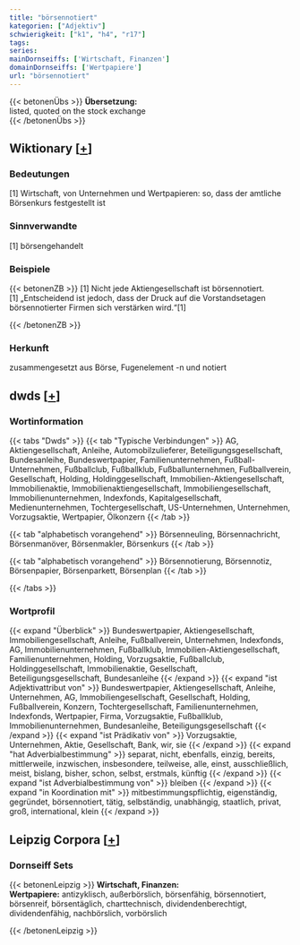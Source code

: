 ```yaml
---
title: "börsennotiert"
kategorien: ["Adjektiv"]
schwierigkeit: ["k1", "h4", "r17"]
tags:
series:
mainDornseiffs: ['Wirtschaft, Finanzen']
domainDornseiffs: ['Wertpapiere']
url: "börsennotiert"
---
```


{{< betonenÜbs >}}
**Übersetzung:**  
listed, quoted on the stock exchange  
{{< /betonenÜbs >}}

## Wiktionary [[+](https://de.wiktionary.org/wiki/börsennotiert)]

### Bedeutungen
[1] Wirtschaft, von Unternehmen und Wertpapieren: so, dass der amtliche Börsenkurs festgestellt ist  

### Sinnverwandte
[1] börsengehandelt  

### Beispiele
{{< betonenZB >}}
[1] Nicht jede Aktiengesellschaft ist börsennotiert.  
[1] „Entscheidend ist jedoch, dass der Druck auf die Vorstandsetagen börsennotierter Firmen sich verstärken wird.“[1]  

{{< /betonenZB >}}
### Herkunft
zusammengesetzt aus Börse, Fugenelement -n und notiert  



## dwds [[+](https://www.dwds.de/wb/börsennotiert)]

### Wortinformation
{{< tabs "Dwds" >}}
{{< tab "Typische Verbindungen" >}}
AG, Aktiengesellschaft, Anleihe, Automobilzulieferer, Beteiligungsgesellschaft, Bundesanleihe, Bundeswertpapier, Familienunternehmen, Fußball-Unternehmen, Fußballclub, Fußballklub, Fußballunternehmen, Fußballverein, Gesellschaft, Holding, Holdinggesellschaft, Immobilien-Aktiengesellschaft, Immobilienaktie, Immobilienaktiengesellschaft, Immobiliengesellschaft, Immobilienunternehmen, Indexfonds, Kapitalgesellschaft, Medienunternehmen, Tochtergesellschaft, US-Unternehmen, Unternehmen, Vorzugsaktie, Wertpapier, Ölkonzern
{{< /tab >}}

{{< tab "alphabetisch vorangehend" >}}
Börsenneuling, Börsennachricht, Börsenmanöver, Börsenmakler, Börsenkurs
{{< /tab >}}

{{< tab "alphabetisch vorangehend" >}}
Börsennotierung, Börsennotiz, Börsenpapier, Börsenparkett, Börsenplan
{{< /tab >}}

{{< /tabs >}}

### Wortprofil
{{< expand "Überblick" >}} Bundeswertpapier, Aktiengesellschaft, Immobiliengesellschaft, Anleihe, Fußballverein, Unternehmen, Indexfonds, AG, Immobilienunternehmen, Fußballklub, Immobilien-Aktiengesellschaft, Familienunternehmen, Holding, Vorzugsaktie, Fußballclub, Holdinggesellschaft, Immobilienaktie, Gesellschaft, Beteiligungsgesellschaft, Bundesanleihe {{< /expand >}}
{{< expand "ist Adjektivattribut von" >}} Bundeswertpapier, Aktiengesellschaft, Anleihe, Unternehmen, AG, Immobiliengesellschaft, Gesellschaft, Holding, Fußballverein, Konzern, Tochtergesellschaft, Familienunternehmen, Indexfonds, Wertpapier, Firma, Vorzugsaktie, Fußballklub, Immobilienunternehmen, Bundesanleihe, Beteiligungsgesellschaft {{< /expand >}}
{{< expand "ist Prädikativ von" >}} Vorzugsaktie, Unternehmen, Aktie, Gesellschaft, Bank, wir, sie {{< /expand >}}
{{< expand "hat Adverbialbestimmung" >}} separat, nicht, ebenfalls, einzig, bereits, mittlerweile, inzwischen, insbesondere, teilweise, alle, einst, ausschließlich, meist, bislang, bisher, schon, selbst, erstmals, künftig {{< /expand >}}
{{< expand "ist Adverbialbestimmung von" >}} bleiben {{< /expand >}}
{{< expand "in Koordination mit" >}} mitbestimmungspflichtig, eigenständig, gegründet, börsennotiert, tätig, selbständig, unabhängig, staatlich, privat, groß, international, klein {{< /expand >}}

## Leipzig Corpora [[+](https://corpora.uni-leipzig.de/en/res?word=börsennotiert&corpusId=deu_newscrawl-public_2018)]

### Dornseiff Sets
{{< betonenLeipzig >}}
**Wirtschaft, Finanzen:**  
**Wertpapiere:** antizyklisch, außerbörslich, börsenfähig, börsennotiert, börsenreif, börsentäglich, charttechnisch, dividendenberechtigt, dividendenfähig, nachbörslich, vorbörslich  

{{< /betonenLeipzig >}}
